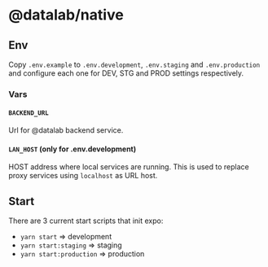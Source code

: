 # @datalab/native

## Env
Copy `.env.example` to `.env.development`, `.env.staging` and `.env.production` and configure each one for DEV, STG and PROD settings respectively.

### Vars

#### `BACKEND_URL`
Url for @datalab backend service.

#### `LAN_HOST` (only for .env.development)
HOST address where local services are running. This is used to replace proxy services using `localhost` as URL host.

## Start
There are 3 current start scripts that init expo:
- `yarn start` => development
- `yarn start:staging` => staging
- `yarn start:production` => production
